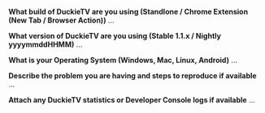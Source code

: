 **What build of DuckieTV are you using (Standlone / Chrome Extension (New Tab / Browser Action))**
...

**What version of DuckieTV are you using (Stable 1.1.x / Nightly yyyymmddHHMM)**
...

**What is your Operating System (Windows, Mac, Linux, Android)**
...

**Describe the problem you are having and steps to reproduce if available**
...

**Attach any DuckieTV statistics or Developer Console logs if available**
...
